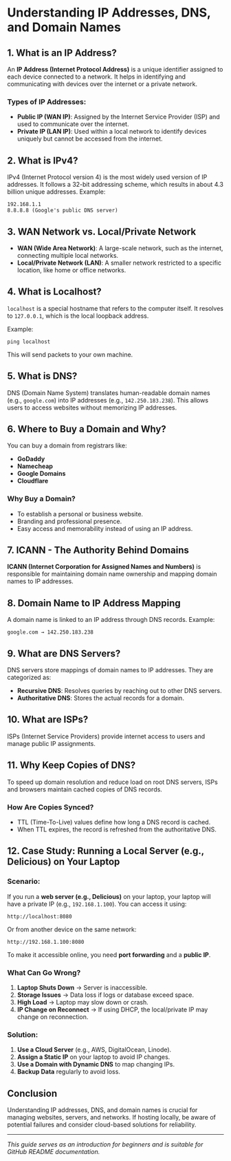 # Understanding IP Addresses, DNS, and Domain Names

## 1. What is an IP Address?
An **IP Address (Internet Protocol Address)** is a unique identifier assigned to each device connected to a network. It helps in identifying and communicating with devices over the internet or a private network.

### Types of IP Addresses:
- **Public IP (WAN IP)**: Assigned by the Internet Service Provider (ISP) and used to communicate over the internet.
- **Private IP (LAN IP)**: Used within a local network to identify devices uniquely but cannot be accessed from the internet.

## 2. What is IPv4?
IPv4 (Internet Protocol version 4) is the most widely used version of IP addresses. It follows a 32-bit addressing scheme, which results in about 4.3 billion unique addresses. Example:

```
192.168.1.1
8.8.8.8 (Google's public DNS server)
```

## 3. WAN Network vs. Local/Private Network
- **WAN (Wide Area Network)**: A large-scale network, such as the internet, connecting multiple local networks.
- **Local/Private Network (LAN)**: A smaller network restricted to a specific location, like home or office networks.

## 4. What is Localhost?
`localhost` is a special hostname that refers to the computer itself. It resolves to `127.0.0.1`, which is the local loopback address.

Example:
```
ping localhost
```
This will send packets to your own machine.

## 5. What is DNS?
DNS (Domain Name System) translates human-readable domain names (e.g., `google.com`) into IP addresses (e.g., `142.250.183.238`). This allows users to access websites without memorizing IP addresses.

## 6. Where to Buy a Domain and Why?
You can buy a domain from registrars like:
- **GoDaddy**
- **Namecheap**
- **Google Domains**
- **Cloudflare**

### Why Buy a Domain?
- To establish a personal or business website.
- Branding and professional presence.
- Easy access and memorability instead of using an IP address.

## 7. ICANN - The Authority Behind Domains
**ICANN (Internet Corporation for Assigned Names and Numbers)** is responsible for maintaining domain name ownership and mapping domain names to IP addresses.

## 8. Domain Name to IP Address Mapping
A domain name is linked to an IP address through DNS records. Example:
```
google.com → 142.250.183.238
```

## 9. What are DNS Servers?
DNS servers store mappings of domain names to IP addresses. They are categorized as:
- **Recursive DNS**: Resolves queries by reaching out to other DNS servers.
- **Authoritative DNS**: Stores the actual records for a domain.

## 10. What are ISPs?
ISPs (Internet Service Providers) provide internet access to users and manage public IP assignments.

## 11. Why Keep Copies of DNS?
To speed up domain resolution and reduce load on root DNS servers, ISPs and browsers maintain cached copies of DNS records.

### How Are Copies Synced?
- TTL (Time-To-Live) values define how long a DNS record is cached.
- When TTL expires, the record is refreshed from the authoritative DNS.

## 12. Case Study: Running a Local Server (e.g., Delicious) on Your Laptop

### Scenario:
If you run a **web server (e.g., Delicious)** on your laptop, your laptop will have a private IP (e.g., `192.168.1.100`). You can access it using:
```
http://localhost:8080
```
Or from another device on the same network:
```
http://192.168.1.100:8080
```
To make it accessible online, you need **port forwarding** and a **public IP**.

### What Can Go Wrong?
1. **Laptop Shuts Down** → Server is inaccessible.
2. **Storage Issues** → Data loss if logs or database exceed space.
3. **High Load** → Laptop may slow down or crash.
4. **IP Change on Reconnect** → If using DHCP, the local/private IP may change on reconnection.

### Solution:
1. **Use a Cloud Server** (e.g., AWS, DigitalOcean, Linode).
2. **Assign a Static IP** on your laptop to avoid IP changes.
3. **Use a Domain with Dynamic DNS** to map changing IPs.
4. **Backup Data** regularly to avoid loss.

## Conclusion
Understanding IP addresses, DNS, and domain names is crucial for managing websites, servers, and networks. If hosting locally, be aware of potential failures and consider cloud-based solutions for reliability.

---
_This guide serves as an introduction for beginners and is suitable for GitHub README documentation._
